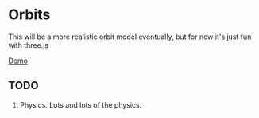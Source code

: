 # Orbits

This will be a more realistic orbit model eventually, but for now it's just fun with three.js

[Demo](http://zenjyn.github.io/orbits/)

## TODO
1. Physics. Lots and lots of the physics.
